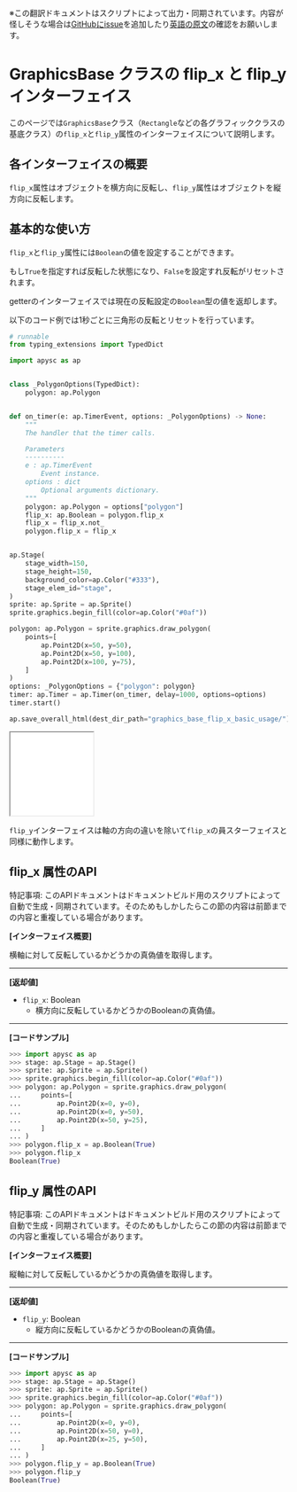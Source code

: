 <span class="inconspicuous-txt">※この翻訳ドキュメントはスクリプトによって出力・同期されています。内容が怪しそうな場合は<a href="https://github.com/simon-ritchie/apysc/issues" target="_blank">GitHubにissue</a>を追加したり[英語の原文](https://simon-ritchie.github.io/apysc/en/graphics_base_flip_interfaces.html)の確認をお願いします。</span>

# GraphicsBase クラスの flip_x と flip_y インターフェイス

このページでは`GraphicsBase`クラス（`Rectangle`などの各グラフィッククラスの基底クラス）の`flip_x`と`flip_y`属性のインターフェイスについて説明します。

## 各インターフェイスの概要

`flip_x`属性はオブジェクトを横方向に反転し、`flip_y`属性はオブジェクトを縦方向に反転します。

## 基本的な使い方

`flip_x`と`flip_y`属性には`Boolean`の値を設定することができます。

もし`True`を指定すれば反転した状態になり、`False`を設定すれ反転がリセットされます。

getterのインターフェイスでは現在の反転設定の`Boolean`型の値を返却します。

以下のコード例では1秒ごとに三角形の反転とリセットを行っています。

```py
# runnable
from typing_extensions import TypedDict

import apysc as ap


class _PolygonOptions(TypedDict):
    polygon: ap.Polygon


def on_timer(e: ap.TimerEvent, options: _PolygonOptions) -> None:
    """
    The handler that the timer calls.

    Parameters
    ----------
    e : ap.TimerEvent
        Event instance.
    options : dict
        Optional arguments dictionary.
    """
    polygon: ap.Polygon = options["polygon"]
    flip_x: ap.Boolean = polygon.flip_x
    flip_x = flip_x.not_
    polygon.flip_x = flip_x


ap.Stage(
    stage_width=150,
    stage_height=150,
    background_color=ap.Color("#333"),
    stage_elem_id="stage",
)
sprite: ap.Sprite = ap.Sprite()
sprite.graphics.begin_fill(color=ap.Color("#0af"))

polygon: ap.Polygon = sprite.graphics.draw_polygon(
    points=[
        ap.Point2D(x=50, y=50),
        ap.Point2D(x=50, y=100),
        ap.Point2D(x=100, y=75),
    ]
)
options: _PolygonOptions = {"polygon": polygon}
timer: ap.Timer = ap.Timer(on_timer, delay=1000, options=options)
timer.start()

ap.save_overall_html(dest_dir_path="graphics_base_flip_x_basic_usage/")
```

<iframe src="static/graphics_base_flip_x_basic_usage/index.html" width="150" height="150"></iframe>

`flip_y`インターフェイスは軸の方向の違いを除いて`flip_x`の員スターフェイスと同様に動作します。

## flip_x 属性のAPI

<span class="inconspicuous-txt">特記事項: このAPIドキュメントはドキュメントビルド用のスクリプトによって自動で生成・同期されています。そのためもしかしたらこの節の内容は前節までの内容と重複している場合があります。</span>

**[インターフェイス概要]**

横軸に対して反転しているかどうかの真偽値を取得します。<hr>

**[返却値]**

- `flip_x`: Boolean
  - 横方向に反転しているかどうかのBooleanの真偽値。

<hr>

**[コードサンプル]**

```py
>>> import apysc as ap
>>> stage: ap.Stage = ap.Stage()
>>> sprite: ap.Sprite = ap.Sprite()
>>> sprite.graphics.begin_fill(color=ap.Color("#0af"))
>>> polygon: ap.Polygon = sprite.graphics.draw_polygon(
...     points=[
...         ap.Point2D(x=0, y=0),
...         ap.Point2D(x=0, y=50),
...         ap.Point2D(x=50, y=25),
...     ]
... )
>>> polygon.flip_x = ap.Boolean(True)
>>> polygon.flip_x
Boolean(True)
```

## flip_y 属性のAPI

<span class="inconspicuous-txt">特記事項: このAPIドキュメントはドキュメントビルド用のスクリプトによって自動で生成・同期されています。そのためもしかしたらこの節の内容は前節までの内容と重複している場合があります。</span>

**[インターフェイス概要]**

縦軸に対して反転しているかどうかの真偽値を取得します。<hr>

**[返却値]**

- `flip_y`: Boolean
  - 縦方向に反転しているかどうかのBooleanの真偽値。

<hr>

**[コードサンプル]**

```py
>>> import apysc as ap
>>> stage: ap.Stage = ap.Stage()
>>> sprite: ap.Sprite = ap.Sprite()
>>> sprite.graphics.begin_fill(color=ap.Color("#0af"))
>>> polygon: ap.Polygon = sprite.graphics.draw_polygon(
...     points=[
...         ap.Point2D(x=0, y=0),
...         ap.Point2D(x=50, y=0),
...         ap.Point2D(x=25, y=50),
...     ]
... )
>>> polygon.flip_y = ap.Boolean(True)
>>> polygon.flip_y
Boolean(True)
```